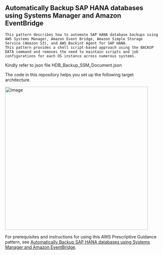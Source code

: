 ## Automatically Backup SAP HANA databases using Systems Manager and Amazon EventBridge

    This pattern describes how to automate SAP HANA database backups using AWS Systems Manager, Amazon Event Bridge, Amazon Simple Storage Service (Amazon S3), and AWS Backint Agent for SAP HANA. 
    This pattern provides a shell script-based approach using the BACKUP DATA command and removes the need to maintain scripts and job configurations for each OS instance across numerous systems.

Kindly refer to json file HDB_Backup_SSM_Document.json

The code in this repository helps you set up the following target architecture.

<img width="468" alt="image" src="https://user-images.githubusercontent.com/98596200/172576967-e1c6227e-43e7-4513-8686-dc1f7191d140.png">

For prerequisites and instructions for using this AWS Prescriptive Guidance pattern, see [Automatically Backup SAP HANA databases using Systems Manager and Amazon EventBridge](https://apg-library.amazonaws.com/content/0aa22a27-d100-483d-95f9-c3101f40402c).

